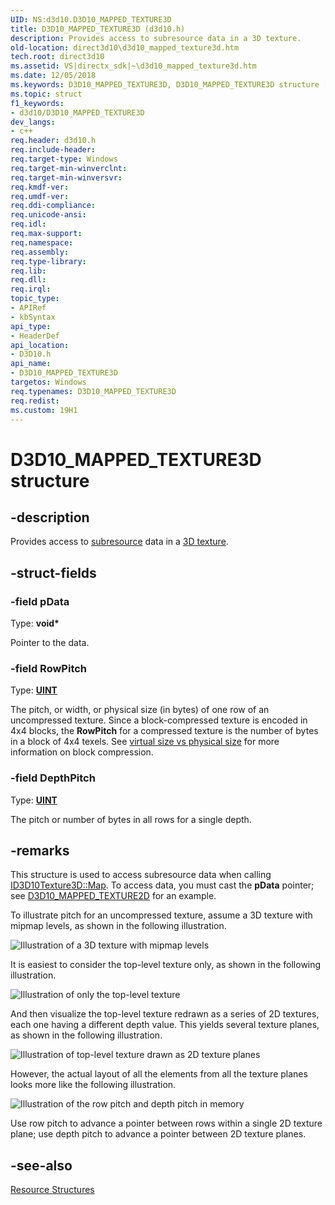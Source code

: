 ```yaml
---
UID: NS:d3d10.D3D10_MAPPED_TEXTURE3D
title: D3D10_MAPPED_TEXTURE3D (d3d10.h)
description: Provides access to subresource data in a 3D texture.
old-location: direct3d10\d3d10_mapped_texture3d.htm
tech.root: direct3d10
ms.assetid: VS|directx_sdk|~\d3d10_mapped_texture3d.htm
ms.date: 12/05/2018
ms.keywords: D3D10_MAPPED_TEXTURE3D, D3D10_MAPPED_TEXTURE3D structure [Direct3D 10], d3d10/D3D10_MAPPED_TEXTURE3D, d6a9ab51-df0f-5e41-8e19-a9049f06d5ed, direct3d10.d3d10_mapped_texture3d
ms.topic: struct
f1_keywords:
- d3d10/D3D10_MAPPED_TEXTURE3D
dev_langs:
- c++
req.header: d3d10.h
req.include-header: 
req.target-type: Windows
req.target-min-winverclnt: 
req.target-min-winversvr: 
req.kmdf-ver: 
req.umdf-ver: 
req.ddi-compliance: 
req.unicode-ansi: 
req.idl: 
req.max-support: 
req.namespace: 
req.assembly: 
req.type-library: 
req.lib: 
req.dll: 
req.irql: 
topic_type:
- APIRef
- kbSyntax
api_type:
- HeaderDef
api_location:
- D3D10.h
api_name:
- D3D10_MAPPED_TEXTURE3D
targetos: Windows
req.typenames: D3D10_MAPPED_TEXTURE3D
req.redist: 
ms.custom: 19H1
---
```


# D3D10_MAPPED_TEXTURE3D structure


## -description


Provides access to <a href="https://docs.microsoft.com/windows/desktop/direct3d10/d3d10-graphics-programming-guide-resources-types">subresource</a> data in a <a href="https://docs.microsoft.com/windows/desktop/direct3d10/d3d10-graphics-programming-guide-resources-types">3D texture</a>.


## -struct-fields




### -field pData

Type: <b>void*</b>

Pointer to the data.


### -field RowPitch

Type: <b><a href="https://docs.microsoft.com/windows/desktop/WinProg/windows-data-types">UINT</a></b>

The pitch, or width, or physical size (in bytes) of one row of an uncompressed texture. Since a block-compressed texture is encoded in 4x4 blocks, the <b>RowPitch</b> for a compressed texture is the number of bytes in a block of 4x4 texels. See <a href="https://docs.microsoft.com/windows/desktop/direct3d10/d3d10-graphics-programming-guide-resources-block-compression">virtual size vs physical size</a> for more information on block compression.


### -field DepthPitch

Type: <b><a href="https://docs.microsoft.com/windows/desktop/WinProg/windows-data-types">UINT</a></b>

The pitch or number of bytes in all rows for a single depth.


## -remarks



This structure is used to access subresource data when calling <a href="https://docs.microsoft.com/windows/desktop/api/d3d10/nf-d3d10-id3d10texture3d-map">ID3D10Texture3D::Map</a>. To access data, you must cast the <b>pData</b> pointer; see <a href="https://docs.microsoft.com/windows/desktop/api/d3d10/ns-d3d10-d3d10_mapped_texture2d">D3D10_MAPPED_TEXTURE2D</a> for an example.

To illustrate pitch for an uncompressed texture, assume a 3D texture with mipmap levels, as shown in the following illustration.

<img alt="Illustration of a 3D texture with mipmap levels" src="./images/d3d10_resource_texture3d.png"/>

It is easiest to consider the top-level texture only, as shown in the following illustration.

<img alt="Illustration of only the top-level texture" src="./images/d3d10_3d_texture_1.png"/>

And then visualize the top-level texture redrawn as a series of 2D textures, each one having a different depth value. This yields several texture planes, as shown in the following illustration.

<img alt="Illustration of top-level texture drawn as 2D texture planes" src="./images/d3d10_3d_texture_conceptual.png"/>

However, the actual layout of all the elements from all the texture planes looks more like the following illustration.

<img alt="Illustration of the row pitch and depth pitch in memory" src="./images/d3d10_3d_texture_memory.png"/>

Use row pitch to advance a pointer between rows within a single 2D texture plane; use depth pitch to advance a pointer between 2D texture planes.




## -see-also




<a href="https://docs.microsoft.com/windows/desktop/direct3d10/d3d10-graphics-reference-resource-structures">Resource Structures</a>
 

 

